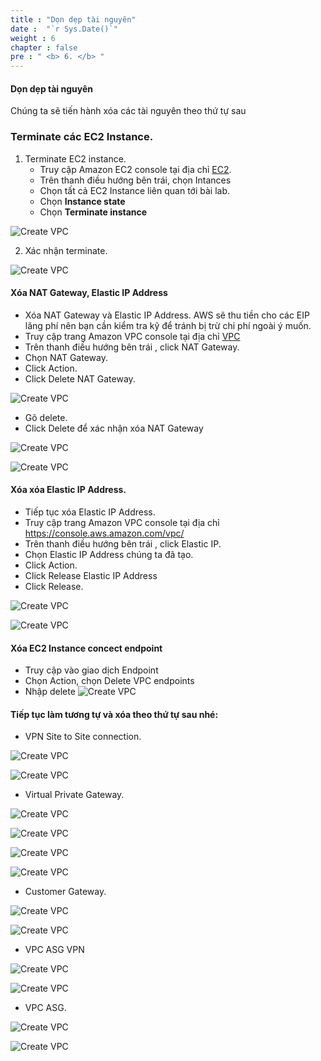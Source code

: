 ```yaml
---
title : "Dọn dẹp tài nguyên"
date :  "`r Sys.Date()`" 
weight : 6
chapter : false
pre : " <b> 6. </b> "
---
```

#### Dọn dẹp tài nguyên

Chúng ta sẽ tiến hành xóa các tài nguyên theo thứ tự sau

### Terminate các EC2 Instance.
1. Terminate EC2 instance.
    - Truy cập Amazon EC2 console tại địa chỉ [EC2](https://console.aws.amazon.com/ec2/).
    - Trên thanh điều hướng bên trái, chọn Intances
    - Chọn tất cả EC2 Instance liên quan tới bài lab.
    - Chọn **Instance state**
    - Chọn **Terminate instance**

![Create VPC](/images/16/0001.png?featherlight=false&width=90pc)

2. Xác nhận terminate.

![Create VPC](/images/16/0002.png?featherlight=false&width=90pc)

#### Xóa NAT Gateway, Elastic IP Address 

- Xóa NAT Gateway và Elastic IP Address. AWS sẽ thu tiền cho các EIP lãng phí nên bạn cần kiểm tra kỹ để tránh bị trừ chi phí ngoài ý muốn.
- Truy cập trang Amazon VPC console tại địa chỉ [VPC](https://console.aws.amazon.com/vpc/)
- Trên thanh điều hướng bên trái , click NAT Gateway.
- Chọn NAT Gateway.
- Click Action.
- Click Delete NAT Gateway.

![Create VPC](/images/16/0003.png?featherlight=false&width=90pc)

- Gõ delete.
- Click Delete để xác nhận xóa NAT Gateway

![Create VPC](/images/16/0004.png?featherlight=false&width=90pc)

![Create VPC](/images/16/0005.png?featherlight=false&width=90pc)

#### Xóa xóa Elastic IP Address.
- Tiếp tục xóa Elastic IP Address.
- Truy cập trang Amazon VPC console tại địa chỉ https://console.aws.amazon.com/vpc/
- Trên thanh điều hướng bên trái , click Elastic IP.
- Chọn Elastic IP Address chúng ta đã tạo.
- Click Action.
- Click Release Elastic IP Address
- Click Release.

![Create VPC](/images/16/0006.png?featherlight=false&width=90pc)

![Create VPC](/images/16/0007.png?featherlight=false&width=90pc)

#### Xóa EC2 Instance concect endpoint
- Truy cập vào giao dịch Endpoint
- Chọn Action, chọn Delete VPC endpoints
- Nhập delete
![Create VPC](/images/16/00020.png?featherlight=false&width=90pc)

#### Tiếp tục làm tương tự và xóa theo thứ tự sau nhé:
- VPN Site to Site connection.

![Create VPC](/images/16/0008.png?featherlight=false&width=90pc)

![Create VPC](/images/16/0009.png?featherlight=false&width=90pc)

- Virtual Private Gateway.
  
![Create VPC](/images/16/00010.png?featherlight=false&width=90pc)

![Create VPC](/images/16/00011.png?featherlight=false&width=90pc)

![Create VPC](/images/16/00012.png?featherlight=false&width=90pc)

![Create VPC](/images/16/00013.png?featherlight=false&width=90pc)

- Customer Gateway.

![Create VPC](/images/16/00014.png?featherlight=false&width=90pc)


![Create VPC](/images/16/00015.png?featherlight=false&width=90pc)

- VPC ASG VPN

![Create VPC](/images/16/00016.png?featherlight=false&width=90pc)

![Create VPC](/images/16/00017.png?featherlight=false&width=90pc)

- VPC ASG.

![Create VPC](/images/16/00018.png?featherlight=false&width=90pc)

![Create VPC](/images/16/00019.png?featherlight=false&width=90pc)